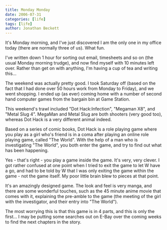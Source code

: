 ```yaml
---
title: Monday Monday
date: 2006-07-31
categories: [life]
tags: [life]
author: Jonathan Beckett
---
```


It's Monday morning, and I've just discovered I am the only one in my office today (there are normally three of us). What fun.

I've written down 1 hour for sorting out email, timesheets and so on (the usual Monday morning trudge), and now find myself with 10 minutes left over. Rather than get on with anything, I'm having a cup of tea and writing this...

The weekend was actually pretty good. I took Saturday off (based on the fact that I had done over 50 hours work from Monday to Friday), and we went shopping. I ended up (as ever) coming home with a number of second hand computer games from the bargain bin at Game Station.

This weekend's trawl included "Dot Hack:Infection", "Megaman X8", and "Metal Slug 4". MegaMan and Metal Slug are both shooters (very good too), whereas Dot Hack is a very different animal indeed.

Based on a series of comic books, Dot Hack is a role playing game where you play as a girl who's friend is in a coma after playing an online role playing game, called "The World". With the help of a man who is investigating "The World", you both enter the game, and try to find out what has been happening.

Yes - that's right - you play a game inside the game. It's very, very clever. I got rather confused at one point when I tried to exit the game to let W have a go, and had to be told by W that I was only exiting the game within the game - not the game itself. My poor little brain blew to pieces at that point.

It's an amazingly designed game. The look and feel is very manga, and there are some wonderful touches, such as the 45 minute anime movie that comes with it, explaining the pre-amble to the game (the meeting of the girl with the investigator, and their entry into "The World").

The most worrying this is that this game is in 4 parts, and this is only the first... I may be putting some searches out on E-Bay over the coming weeks to find the next chapters in the story.